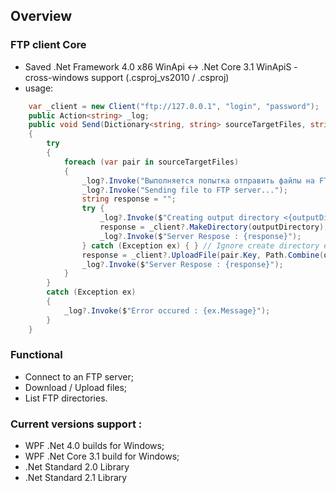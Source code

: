 ## Overview
### FTP client Core
- Saved .Net Framework 4.0 x86 WinApi <-> .Net Core 3.1 WinApiS - cross-windows support (.csproj_vs2010 / .csproj)
- usage:
``` C#
    var _client = new Client("ftp://127.0.0.1", "login", "password");
    public Action<string> _log;
    public void Send(Dictionary<string, string> sourceTargetFiles, string outputDirectory = "")
    {
        try
        {
            foreach (var pair in sourceTargetFiles)
            {
                _log?.Invoke("Выполняется попытка отправить файлы на FTP сервер.");
                _log?.Invoke("Sending file to FTP server...");
                string response = "";
                try { 
                    _log?.Invoke($"Creating output directory <{outputDirectory}>... ");
                    response = _client?.MakeDirectory(outputDirectory);
                    _log?.Invoke($"Server Respose : {response}");
                } catch (Exception ex) { } // Ignore create directory error
                response = _client?.UploadFile(pair.Key, Path.Combine(outputDirectory, pair.Value));
                _log?.Invoke($"Server Respose : {response}");
            }
        }
        catch (Exception ex)
        {
            _log?.Invoke($"Error occured : {ex.Message}");
        }
    }
```
### Functional
- Connect to an FTP server;
- Download / Upload files;
- List FTP directories.
	
### Current versions support :
- WPF .Net 4.0 builds for Windows;
- WPF .Net Core 3.1 build for Windows;
- .Net Standard 2.0 Library
- .Net Standard 2.1 Library 
